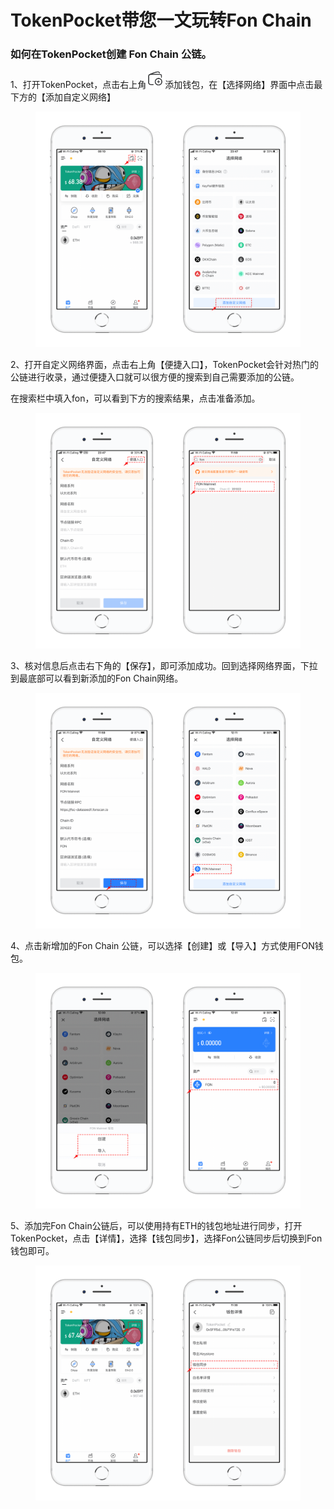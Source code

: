 # TokenPocket带您一文玩转Fon Chain

### 如何在TokenPocket创建 Fon Chain 公链。

1、打开TokenPocket，点击右上角![](<../../.gitbook/assets/image (22).png>)添加钱包，在【选择网络】界面中点击最下方的【添加自定义网络】

<figure><img src="../../.gitbook/assets/1 (6).png" alt=""><figcaption></figcaption></figure>

2、打开自定义网络界面，点击右上角【便捷入口】，TokenPocket会针对热门的公链进行收录，通过便捷入口就可以很方便的搜索到自己需要添加的公链。

在搜索栏中填入fon，可以看到下方的搜索结果，点击准备添加。

<figure><img src="../../.gitbook/assets/2.png" alt=""><figcaption></figcaption></figure>

3、核对信息后点击右下角的【保存】，即可添加成功。回到选择网络界面，下拉到最底部可以看到新添加的Fon Chain网络。

<figure><img src="../../.gitbook/assets/3.png" alt=""><figcaption></figcaption></figure>

4、点击新增加的Fon Chain 公链，可以选择【创建】或【导入】方式使用FON钱包。

<figure><img src="../../.gitbook/assets/4 (4).png" alt=""><figcaption></figcaption></figure>

5、添加完Fon Chain公链后，可以使用持有ETH的钱包地址进行同步，打开TokenPocket，点击【详情】，选择【钱包同步】，选择Fon公链同步后切换到Fon钱包即可。

<figure><img src="../../.gitbook/assets/1e97f355db839fa9939135b57f7a4a1.png" alt=""><figcaption></figcaption></figure>
